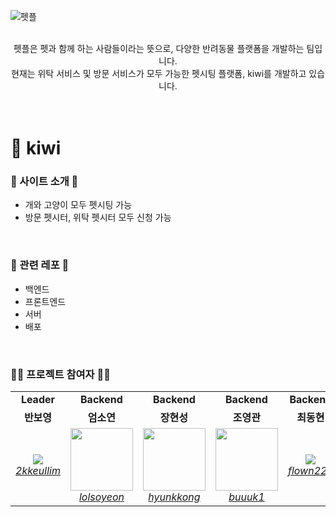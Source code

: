 ![펫플](https://user-images.githubusercontent.com/63862534/207252313-d87900a2-a953-49f3-bcb5-5b3216b5751e.jpg)

<br/>
<div align="center">펫플은 펫과 함께 하는 사람들이라는 뜻으로, 다양한 반려동물 플랫폼을 개발하는 팀입니다.<br/>
현재는 위탁 서비스 및 방문 서비스가 모두 가능한 펫시팅 플랫폼, kiwi를 개발하고 있습니다. </div>
<br/>
<br/>

# 🥝 kiwi

### 🎡 사이트 소개 🎡

 - 개와 고양이 모두 펫시팅 가능
 - 방문 펫시터, 위탁 펫시터 모두 신청 가능

<br/>

 ### 🎈 관련 레포 🎈
  <div>
    <ul>
      <li>백엔드</li>
      <li>프론트엔드</li>
      <li>서버</li>
      <li>배포</li>
    </ul>
  </div>

<br/>

 ### 🖐🏻 프로젝트 참여자 🖐🏻

  <div class="22nd-developer">
     <table>
      <tr align="center">
          <td><B>Leader<B></td>
          <td><B>Backend<B></td>
          <td><B>Backend<B></td>
          <td><B>Backend<B></td>
          <td><B>Backend<B></td>
      </tr>
      <tr align="center">
          <td><B>반보영<B></td>
          <td><B>엄소연<B></td>
          <td><B>장현성<B></td>
          <td><B>조영관<B></td>
          <td><B>최동현<B></td>
      </tr>
      <tr align="center">
          <td>
              <img src="https://github.com/2kkeullim.png?size=100">
              <br>
              <a href="https://github.com/2kkeullim"><I>2kkeullim</I></a>
          </td>
          <td>
              <img src="https://github.com/lolsoyeon.png?size=100" width="100">
              <br>
              <a href="https://github.com/lolsoyeon"><I>lolsoyeon</I></a>
          </td>
          <td>
              <img src="https://github.com/hyunkkong.png?size=100" width="100">
              <br>
              <a href="https://github.com/hyunkkong"><I>hyunkkong</I></a>
          </td>
          <td>
              <img src="https://github.com/buuuk1.png?size=100" width="100">
              <br>
              <a href="https://github.com/buuuk1"><I>buuuk1</I></a>
          </td>
          <td>
              <img src="https://github.com/flown222.png?size=100">
              <br>
              <a href="https://github.com/flown222"><I>flown222</I></a>
          </td>
          </tr>
  </table>
